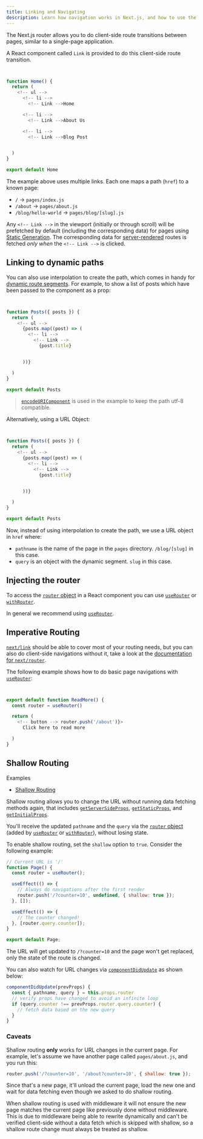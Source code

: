 ```yaml
---
title: Linking and Navigating
description: Learn how navigation works in Next.js, and how to use the Link Component and `useRouter` hook.
---
```


The Next.js router allows you to do client-side route transitions between pages, similar to a single-page application.

A React component called `Link` is provided to do this client-side route transition.

```jsx


function Home() {
  return (
    <!-- ul -->
      <!-- li -->
        <!-- Link -->Home

      <!-- li -->
        <!-- Link -->About Us

      <!-- li -->
        <!-- Link -->Blog Post


  )
}

export default Home
```

The example above uses multiple links. Each one maps a path (`href`) to a known page:

- `/` → `pages/index.js`
- `/about` → `pages/about.js`
- `/blog/hello-world` → `pages/blog/[slug].js`

Any `<!-- Link -->` in the viewport (initially or through scroll) will be prefetched by default (including the corresponding data) for pages using [Static Generation](/docs/pages/building-your-application/data-fetching/get-static-props). The corresponding data for [server-rendered](/docs/pages/building-your-application/data-fetching/get-server-side-props) routes is fetched _only when_ the `<!-- Link -->` is clicked.

## Linking to dynamic paths

You can also use interpolation to create the path, which comes in handy for [dynamic route segments](/docs/pages/building-your-application/routing/dynamic-routes). For example, to show a list of posts which have been passed to the component as a prop:

```jsx


function Posts({ posts }) {
  return (
    <!-- ul -->
      {posts.map((post) => (
        <!-- li -->
          <!-- Link -->
            {post.title}


      ))}

  )
}

export default Posts
```

> [`encodeURIComponent`](https://developer.mozilla.org/docs/Web/JavaScript/Reference/Global_Objects/encodeURIComponent) is used in the example to keep the path utf-8 compatible.

Alternatively, using a URL Object:

```jsx


function Posts({ posts }) {
  return (
    <!-- ul -->
      {posts.map((post) => (
        <!-- li -->
          <!-- Link -->
            {post.title}


      ))}

  )
}

export default Posts
```

Now, instead of using interpolation to create the path, we use a URL object in `href` where:

- `pathname` is the name of the page in the `pages` directory. `/blog/[slug]` in this case.
- `query` is an object with the dynamic segment. `slug` in this case.

## Injecting the router

To access the [`router` object](/docs/pages/api-reference/functions/use-router#router-object) in a React component you can use [`useRouter`](/docs/pages/api-reference/functions/use-router) or [`withRouter`](/docs/pages/api-reference/functions/use-router#withrouter).

In general we recommend using [`useRouter`](/docs/pages/api-reference/functions/use-router).

## Imperative Routing

[`next/link`](/docs/pages/api-reference/components/link) should be able to cover most of your routing needs, but you can also do client-side navigations without it, take a look at the [documentation for `next/router`](/docs/pages/api-reference/functions/use-router).

The following example shows how to do basic page navigations with [`useRouter`](/docs/pages/api-reference/functions/use-router):

```jsx


export default function ReadMore() {
  const router = useRouter()

  return (
    <!-- button --> router.push('/about')}>
      Click here to read more

  )
}
```

## Shallow Routing

<!-- details -->
  <!-- summary -->Examples

- [Shallow Routing](https://github.com/vercel/next.js/tree/canary/examples/with-shallow-routing)

Shallow routing allows you to change the URL without running data fetching methods again, that includes [`getServerSideProps`](/docs/pages/building-your-application/data-fetching/get-server-side-props), [`getStaticProps`](/docs/pages/building-your-application/data-fetching/get-static-props), and [`getInitialProps`](/docs/pages/api-reference/functions/get-initial-props).

You'll receive the updated `pathname` and the `query` via the [`router` object](/docs/pages/api-reference/functions/use-router#router-object) (added by [`useRouter`](/docs/pages/api-reference/functions/use-router) or [`withRouter`](/docs/pages/api-reference/functions/use-router#withrouter)), without losing state.

To enable shallow routing, set the `shallow` option to `true`. Consider the following example:

```jsx
// Current URL is '/'
function Page() {
  const router = useRouter();

  useEffect(() => {
    // Always do navigations after the first render
    router.push('/?counter=10', undefined, { shallow: true });
  }, []);

  useEffect(() => {
    // The counter changed!
  }, [router.query.counter]);
}

export default Page;
```

The URL will get updated to `/?counter=10` and the page won't get replaced, only the state of the route is changed.

You can also watch for URL changes via [`componentDidUpdate`](https://react.dev/reference/react/Component#componentdidupdate) as shown below:

```jsx
componentDidUpdate(prevProps) {
  const { pathname, query } = this.props.router
  // verify props have changed to avoid an infinite loop
  if (query.counter !== prevProps.router.query.counter) {
    // fetch data based on the new query
  }
}
```

### Caveats

Shallow routing **only** works for URL changes in the current page. For example, let's assume we have another page called `pages/about.js`, and you run this:

```js
router.push('/?counter=10', '/about?counter=10', { shallow: true });
```

Since that's a new page, it'll unload the current page, load the new one and wait for data fetching even though we asked to do shallow routing.

When shallow routing is used with middleware it will not ensure the new page matches the current page like previously done without middleware. This is due to middleware being able to rewrite dynamically and can't be verified client-side without a data fetch which is skipped with shallow, so a shallow route change must always be treated as shallow.

